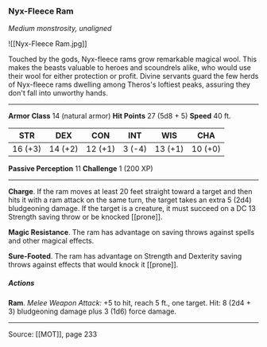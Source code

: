 ### Nyx-Fleece Ram
_Medium monstrosity, unaligned_

![[Nyx-Fleece Ram.jpg]]

Touched by the gods, Nyx-fleece rams grow remarkable magical wool. This makes the beasts valuable to heroes and scoundrels alike, who would use their wool for either protection or profit. Divine servants guard the few herds of Nyx-fleece rams dwelling among Theros's loftiest peaks, assuring they don't fall into unworthy hands.




---

**Armor Class** 14 (natural armor)
**Hit Points** 27 (5d8 + 5)
**Speed** 40 ft.

| STR     | DEX     | CON     | INT     | WIS     | CHA     |
|---------|---------|---------|---------|---------|---------|
| 16 (+3) | 14 (+2) | 12 (+1) | 3 (-4) | 13 (+1) | 10 (+0) |

**Passive Perception** 11
**Challenge** 1 (200 XP)

---

**Charge**. If the ram moves at least 20 feet straight toward a target and then hits it with a ram attack on the same turn, the target takes an extra 5 (2d4) bludgeoning damage. If the target is a creature, it must succeed on a DC 13 Strength saving throw or be knocked [[prone]].

**Magic Resistance**. The ram has advantage on saving throws against spells and other magical effects.

**Sure-Footed**. The ram has advantage on Strength and Dexterity saving throws against effects that would knock it [[prone]].

##### Actions
**Ram**. _Melee Weapon Attack:_ +5 to hit, reach 5 ft., one target. Hit: 8 (2d4 + 3) bludgeoning damage plus 3 (1d6) force damage.


---

Source: [[MOT]], page 233